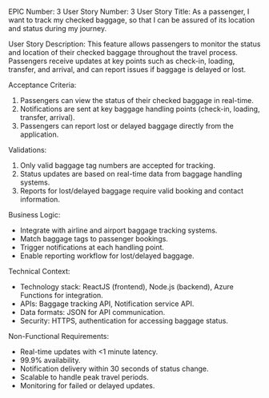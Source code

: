 EPIC Number: 3
User Story Number: 3
User Story Title: As a passenger, I want to track my checked baggage, so that I can be assured of its location and status during my journey.

User Story Description: This feature allows passengers to monitor the status and location of their checked baggage throughout the travel process. Passengers receive updates at key points such as check-in, loading, transfer, and arrival, and can report issues if baggage is delayed or lost.

Acceptance Criteria:
1. Passengers can view the status of their checked baggage in real-time.
2. Notifications are sent at key baggage handling points (check-in, loading, transfer, arrival).
3. Passengers can report lost or delayed baggage directly from the application.

Validations:
1. Only valid baggage tag numbers are accepted for tracking.
2. Status updates are based on real-time data from baggage handling systems.
3. Reports for lost/delayed baggage require valid booking and contact information.

Business Logic:
- Integrate with airline and airport baggage tracking systems.
- Match baggage tags to passenger bookings.
- Trigger notifications at each handling point.
- Enable reporting workflow for lost/delayed baggage.

Technical Context:
- Technology stack: ReactJS (frontend), Node.js (backend), Azure Functions for integration.
- APIs: Baggage tracking API, Notification service API.
- Data formats: JSON for API communication.
- Security: HTTPS, authentication for accessing baggage status.

Non-Functional Requirements:
- Real-time updates with <1 minute latency.
- 99.9% availability.
- Notification delivery within 30 seconds of status change.
- Scalable to handle peak travel periods.
- Monitoring for failed or delayed updates.